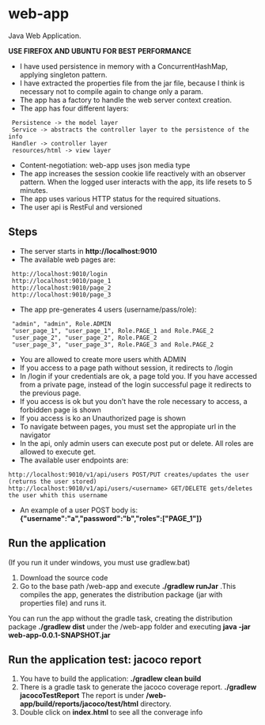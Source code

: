 # web-app

Java Web Application. 

__USE FIREFOX AND UBUNTU FOR BEST PERFORMANCE__

* I have used persistence in memory with a ConcurrentHashMap, applying singleton pattern.
* I have extracted the properties file from the jar file, because I think is necessary not to compile again to change only a param.
* The app has a factory to handle the web server context creation.
* The app has four different layers:

```
 Persistence -> the model layer
 Service -> abstracts the controller layer to the persistence of the info
 Handler -> controller layer
 resources/html -> view layer
```

* Content-negotiation: web-app uses json media type
* The app increases the session cookie life reactively with an observer pattern. When the logged user interacts with the app, its life resets to 5 minutes.
* The app uses various HTTP status for the required situations.
* The user api is RestFul and versioned

## Steps

* The server starts in __http://localhost:9010__
* The available web pages are:
```
 http://localhost:9010/login
 http://localhost:9010/page_1
 http://localhost:9010/page_2
 http://localhost:9010/page_3
```
* The app pre-generates 4 users (username/pass/role):
``` 
 "admin", "admin", Role.ADMIN
 "user_page_1", "user_page_1", Role.PAGE_1 and Role.PAGE_2
 "user_page_2", "user_page_2", Role.PAGE_2
 "user_page_3", "user_page_3", Role.PAGE_3 and Role.PAGE_2
```
* You are allowed to create more users whith ADMIN
* If you access to a page path without session, it redirects to /login
* In /login if your credentials are ok, a page told you. If you have accessed from a private page, instead of the login successful page it redirects to the previous page.
* If you access is ok but you don't have the role necessary to access, a forbidden page is shown
* If you access is ko an Unauthorized page is shown
* To navigate between pages, you must set the appropiate url in the navigator
* In the api, only admin users can execute post put or delete. All roles are allowed to execute get.
* The available user endpoints are:
```
http://localhost:9010/v1/api/users POST/PUT creates/updates the user (returns the user stored)
http://localhost:9010/v1/api/users/<username> GET/DELETE gets/deletes the user whith this username
```
* An example of a user POST body is: __{"username":"a","password":"b","roles":["PAGE_1"]}__
## Run the application

(If you run it under windows, you must use gradlew.bat)

1. Download the source code
2. Go to the base path /web-app and execute __./gradlew runJar__ .This compiles the app, generates the distribution package (jar with properties file) and runs it.

You can run the app without the gradle task, creating the distribution package  __./gradlew dist__ under the /web-app folder and executing __java -jar web-app-0.0.1-SNAPSHOT.jar__

## Run the application test: jacoco report

1. You have to build the application: __./gradlew clean build__ 
2. There is a gradle task to generate the jacoco coverage report. __./gradlew jacocoTestReport__ The report is under __/web-app/build/reports/jacoco/test/html__ directory.
3. Double click on __index.html__ to see all the converage info
